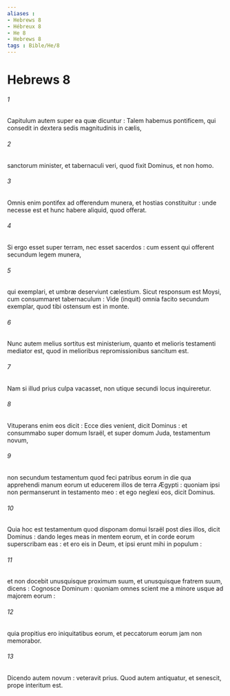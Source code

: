 ```yaml
---
aliases : 
- Hebrews 8
- Hébreux 8
- He 8
- Hebrews 8
tags : Bible/He/8
---
```


# Hebrews 8

###### 1
Capitulum autem super ea quæ dicuntur : Talem habemus pontificem, qui consedit in dextera sedis magnitudinis in cælis,
###### 2
sanctorum minister, et tabernaculi veri, quod fixit Dominus, et non homo.
###### 3
Omnis enim pontifex ad offerendum munera, et hostias constituitur : unde necesse est et hunc habere aliquid, quod offerat.
###### 4
Si ergo esset super terram, nec esset sacerdos : cum essent qui offerent secundum legem munera,
###### 5
qui exemplari, et umbræ deserviunt cælestium. Sicut responsum est Moysi, cum consummaret tabernaculum : Vide (inquit) omnia facito secundum exemplar, quod tibi ostensum est in monte.
###### 6
Nunc autem melius sortitus est ministerium, quanto et melioris testamenti mediator est, quod in melioribus repromissionibus sancitum est.
###### 7
Nam si illud prius culpa vacasset, non utique secundi locus inquireretur.
###### 8
Vituperans enim eos dicit : Ecce dies venient, dicit Dominus : et consummabo super domum Israël, et super domum Juda, testamentum novum,
###### 9
non secundum testamentum quod feci patribus eorum in die qua apprehendi manum eorum ut educerem illos de terra Ægypti : quoniam ipsi non permanserunt in testamento meo : et ego neglexi eos, dicit Dominus.
###### 10
Quia hoc est testamentum quod disponam domui Israël post dies illos, dicit Dominus : dando leges meas in mentem eorum, et in corde eorum superscribam eas : et ero eis in Deum, et ipsi erunt mihi in populum :
###### 11
et non docebit unusquisque proximum suum, et unusquisque fratrem suum, dicens : Cognosce Dominum : quoniam omnes scient me a minore usque ad majorem eorum :
###### 12
quia propitius ero iniquitatibus eorum, et peccatorum eorum jam non memorabor.
###### 13
Dicendo autem novum : veteravit prius. Quod autem antiquatur, et senescit, prope interitum est.
